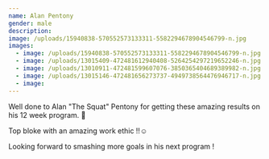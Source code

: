 ```yaml
---
name: Alan Pentony
gender: male
description:
image: /uploads/15940838-570552573133311-5582294678904546799-n.jpg
images:
  - image: /uploads/15940838-570552573133311-5582294678904546799-n.jpg
  - image: /uploads/13015409-472481612940408-5264254297219652246-n.jpg
  - image: /uploads/13010911-472481599607076-3850365404689389982-n.jpg
  - image: /uploads/13015146-472481656273737-4949738564476946717-n.jpg
  - image:
---
```



Well done to Alan "The Squat" Pentony for getting these amazing results on his 12 week program. 👏

Top bloke with an amazing work ethic !!☺

Looking forward to smashing more goals in his next program !&nbsp;